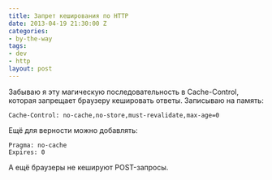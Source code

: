 ```yaml
---
title: Запрет кеширования по HTTP
date: 2013-04-19 21:30:00 Z
categories:
- by-the-way
tags:
- dev
- http
layout: post
---
```


Забываю я эту магическую последовательность в Cache-Control, которая запрещает браузеру кешировать ответы. Записываю на память:

    Cache-Control: no-cache,no-store,must-revalidate,max-age=0

Ещё для верности можно добавлять:

    Pragma: no-cache
    Expires: 0

А ещё браузеры не кешируют POST-запросы.
   

